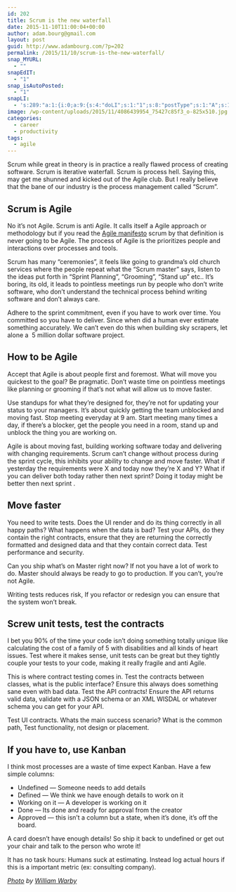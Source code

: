 ```yaml
---
id: 202
title: Scrum is the new waterfall
date: 2015-11-10T11:00:04+00:00
author: adam.bourg@gmail.com
layout: post
guid: http://www.adambourg.com/?p=202
permalink: /2015/11/10/scrum-is-the-new-waterfall/
snap_MYURL:
  - ""
snapEdIT:
  - "1"
snap_isAutoPosted:
  - "1"
snapLI:
  - 's:289:"a:1:{i:0;a:9:{s:4:"doLI";s:1:"1";s:8:"postType";s:1:"A";s:10:"SNAPformat";s:41:"New post has been published on %SITENAME%";s:11:"SNAPformatT";s:18:"New Post - %TITLE%";s:9:"isAutoImg";s:1:"A";s:8:"imgToUse";s:0:"";s:9:"isAutoURL";s:1:"A";s:8:"urlToUse";s:0:"";s:11:"isPrePosted";s:1:"1";}}";'
image: /wp-content/uploads/2015/11/4086439954_75427c85f3_o-825x510.jpg
categories:
  - career
  - productivity
tags:
  - agile
---
```

Scrum while great in theory is in practice a really flawed process of creating software. Scrum is iterative waterfall. Scrum is process hell. Saying this, may get me shunned and kicked out of the Agile club. But I really believe that the bane of our industry is the process management called &#8220;Scrum&#8221;.

## Scrum is Agile

No it&#8217;s not Agile. Scrum is anti Agile. It calls itself a Agile approach or methodology but if you read the <a href="http://www.agilemanifesto.org/" target="_blank">Agile manifesto</a> scrum by that definition is never going to be Agile. The process of Agile is the prioritizes people and interactions over processes and tools.

Scrum has many &#8220;ceremonies&#8221;, it feels like going to grandma&#8217;s old church services where the people repeat what the &#8220;Scrum master&#8221; says, listen to the ideas put forth in &#8220;Sprint Planning&#8221;, &#8220;Grooming&#8221;, &#8220;Stand up&#8221; etc.. It&#8217;s boring, its old, it leads to pointless meetings run by people who don&#8217;t write software, who don&#8217;t understand the technical process behind writing software and don&#8217;t always care.

Adhere to the sprint commitment, even if you have to work over time. You committed so you have to deliver. Since when did a human ever estimate something accurately. We can&#8217;t even do this when building sky scrapers, let alone a  5 million dollar software project.

## How to be Agile

Accept that Agile is about people first and foremost. What will move you quickest to the goal? Be pragmatic. Don&#8217;t waste time on pointless meetings like planning or grooming if that&#8217;s not what will allow us to move faster.

Use standups for what they&#8217;re designed for, they&#8217;re not for updating your status to your managers. It&#8217;s about quickly getting the team unblocked and moving fast. Stop meeting everyday at 9 am. Start meeting many times a day, if there&#8217;s a blocker, get the people you need in a room, stand up and unblock the thing you are working on.

Agile is about moving fast, building working software today and delivering with changing requirements. Scrum can&#8217;t change without process during the sprint cycle, this inhibits your ability to change and move faster. What if yesterday the requirements were X and today now they&#8217;re X and Y? What if you can deliver both today rather then next sprint? Doing it today might be better then next sprint .

## Move faster

You need to write tests. Does the UI render and do its thing correctly in all happy paths? What happens when the data is bad? Test your APIs, do they contain the right contracts, ensure that they are returning the correctly formatted and designed data and that they contain correct data. Test performance and security.

Can you ship what&#8217;s on Master right now? If not you have a lot of work to do. Master should always be ready to go to production. If you can&#8217;t, you&#8217;re not Agile.

Writing tests reduces risk, If you refactor or redesign you can ensure that the system won&#8217;t break.

## Screw unit tests, test the contracts

I bet you 90% of the time your code isn&#8217;t doing something totally unique like calculating the cost of a family of 5 with disabilities and all kinds of heart issues. Test where it makes sense, unit tests can be great but they tightly couple your tests to your code, making it really fragile and anti Agile.

This is where contract testing comes in. Test the contracts between classes, what is the public interface? Ensure this always does something sane even with bad data. Test the API contracts! Ensure the API returns valid data, validate with a JSON schema or an XML WISDAL or whatever schema you can get for your API.

Test UI contracts. Whats the main success scenario? What is the common path, Test functionality, not design or placement.

## If you have to, use Kanban

I think most processes are a waste of time expect Kanban. Have a few simple columns:

  * Undefined &#8212; Someone needs to add details
  * Defined &#8212; We think we have enough details to work on it
  * Working on it &#8212; A developer is working on it
  * Done &#8212; Its done and ready for approval from the creator
  * Approved &#8212; this isn&#8217;t a column but a state, when it&#8217;s done, it&#8217;s off the board.

A card doesn&#8217;t have enough details! So ship it back to undefined or get out your chair and talk to the person who wrote it!

It has no task hours: Humans suck at estimating. Instead log actual hours if this is a important metric (ex: consulting company).

_<a href="https://flic.kr/p/7e75eh" target="_blank">Photo</a> by <a href="https://www.flickr.com/photos/wwarby/" target="_blank">William Warby</a>_

<div data-animation="no-animation" data-icons-animation="no-animation" data-overlay="" data-change-size="" data-button-size="1" style="font-size:1em;display:none;" class="supsystic-social-sharing supsystic-social-sharing-package-flat supsystic-social-sharing-content supsystic-social-sharing-content-align-center">
  <a class="social-sharing-button sharer-flat sharer-flat-1 counter-standard without-counter mail" target="_blank" title="Mail" href="#" data-nid="16" data-pid="1" data-post-id="202" data-url="http://www.adambourg.com/wp-admin/admin-ajax.php" data-action="" rel="nofollow"><i class="fa fa-fw fa-paper-plane"></i>
  
  <div class="counter-wrap standard">
    <span class="counter">1</span>
  </div></a>
  
  <a class="social-sharing-button sharer-flat sharer-flat-1 counter-standard without-counter facebook" target="_blank" title="Facebook" href="http://www.facebook.com/sharer.php?u=http%3A%2F%2Fwww.adambourg.com%2F2015%2F11%2F10%2Fscrum-is-the-new-waterfall%2F" data-nid="1" data-pid="1" data-post-id="202" data-url="http://www.adambourg.com/wp-admin/admin-ajax.php" data-action="" rel="nofollow"><i class="fa fa-fw fa-facebook"></i>
  
  <div class="counter-wrap standard">
    <span class="counter">6</span>
  </div></a>
  
  <a class="social-sharing-button sharer-flat sharer-flat-1 counter-standard without-counter twitter" target="_blank" title="Twitter" href="https://twitter.com/share?url=http%3A%2F%2Fwww.adambourg.com%2F2015%2F11%2F10%2Fscrum-is-the-new-waterfall%2F&text=Scrum+is+the+new+waterfall" data-nid="2" data-pid="1" data-post-id="202" data-url="http://www.adambourg.com/wp-admin/admin-ajax.php" data-action="" rel="nofollow"><i class="fa fa-fw fa-twitter"></i>
  
  <div class="counter-wrap standard">
    <span class="counter">14</span>
  </div></a>
  
  <a class="social-sharing-button sharer-flat sharer-flat-1 counter-standard without-counter linkedin" target="_blank" title="Linkedin" href="https://www.linkedin.com/shareArticle?mini=true&title=Scrum+is+the+new+waterfall&url=http%3A%2F%2Fwww.adambourg.com%2F2015%2F11%2F10%2Fscrum-is-the-new-waterfall%2F" data-nid="13" data-pid="1" data-post-id="202" data-url="http://www.adambourg.com/wp-admin/admin-ajax.php" data-action="" rel="nofollow"><i class="fa fa-fw fa-linkedin"></i>
  
  <div class="counter-wrap standard">
    <span class="counter">3</span>
  </div></a>
  
  <a class="social-sharing-button sharer-flat sharer-flat-1 counter-standard without-counter reddit" target="_blank" title="Reddit" href="http://reddit.com/submit?url=http%3A%2F%2Fwww.adambourg.com%2F2015%2F11%2F10%2Fscrum-is-the-new-waterfall%2F&title=Scrum+is+the+new+waterfall" data-nid="6" data-pid="1" data-post-id="202" data-url="http://www.adambourg.com/wp-admin/admin-ajax.php" data-action="" rel="nofollow"><i class="fa fa-fw fa-reddit"></i>
  
  <div class="counter-wrap standard">
    <span class="counter"></span>
  </div></a>
</div>